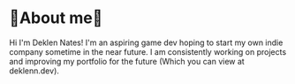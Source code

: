 # 🦞About me🦞
Hi I'm Deklen Nates! I'm an aspiring game dev hoping to start my own indie company sometime in the near future. I am consistently working on projects and improving my portfolio for the future (Which you can view at deklenn.dev).
